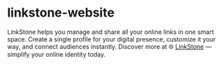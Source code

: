 # linkstone-website
LinkStone helps you manage and share all your online links in one smart space. Create a single profile for your digital presence, customize it your way, and connect audiences instantly. Discover more at 🌐 [LinkStone](https://linkstone.org/)  — simplify your online identity today.
